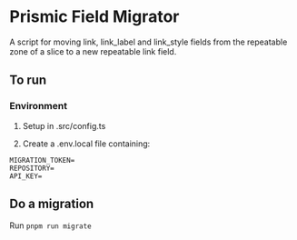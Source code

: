 # Prismic Field Migrator

A script for moving link, link_label and link_style fields from the repeatable zone of a slice to a new repeatable link field.

## To run

### Environment

1. Setup in .src/config.ts

2. Create a .env.local file containing:

```
MIGRATION_TOKEN=
REPOSITORY=
API_KEY=
```

## Do a migration

Run `pnpm run migrate`

